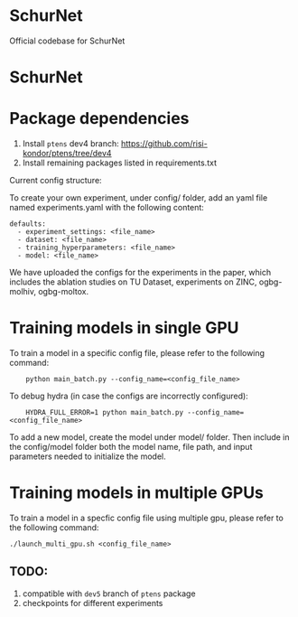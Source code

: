 # SchurNet
Official codebase for SchurNet
# SchurNet

# Package dependencies
1. Install ``ptens`` dev4 branch: https://github.com/risi-kondor/ptens/tree/dev4
2. Install remaining packages listed in requirements.txt

Current config structure:

To create your own experiment, under config/ folder, add an yaml file named experiments.yaml with the following content:
```
defaults:
  - experiment_settings: <file_name>
  - dataset: <file_name>
  - training_hyperparameters: <file_name>
  - model: <file_name>
```

We have uploaded the configs for the experiments in the paper, which includes the ablation studies on TU Dataset, experiments on ZINC, ogbg-molhiv, ogbg-moltox. 

# Training models in single GPU

To train a model in a specific config file, please refer to the following command:
```
    python main_batch.py --config_name=<config_file_name>
```
To debug hydra (in case the configs are incorrectly configured):
```
    HYDRA_FULL_ERROR=1 python main_batch.py --config_name=<config_file_name>
```

To add a new model, create the model under model/ folder. Then include in the config/model folder both the model name, file path, and input parameters needed to initialize the model. 

# Training models in multiple GPUs
To train a model in a specfic config file using multiple gpu, please refer to the following command:
```
./launch_multi_gpu.sh <config_file_name>
```


## TODO:
1. compatible with `dev5` branch of `ptens` package
2. checkpoints for different experiments


